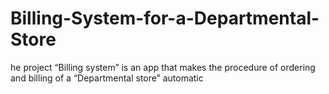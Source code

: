 # Billing-System-for-a-Departmental-Store
he project “Billing system” is an app that makes the procedure of ordering and billing of a “Departmental store” automatic
